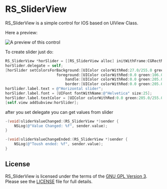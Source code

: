 # RS_SliderView
RS_SliderView is a simple control for IOS based on UIView Class.

Here a preview:

![A preview of this control](http://i.piccy.info/i9/afdcd8b5029e1f28b8bd33f7bd3822c1/1424118139/12622/780425/123.png)

To create slider just do:

``` Objective-C
RS_SliderView *horSlider = [[RS_SliderView alloc] initWithFrame:CGRectMake(40, 40, 300, 80) andOrientation:Horizontal];
horSlider.delegate = self;
[horSlider setColorsForBackground:[UIColor colorWithRed:27.0/255.0 green:28.0/255.0 blue:37.0/255.0 alpha:1.0]
                       foreground:[UIColor colorWithRed:0.0 green:106.0/255.0 blue:95.0/255.0 alpha:1.0]
                           handle:[UIColor colorWithRed:0.0 green:205.0/255.0 blue:184.0/255.0 alpha:1.0]
                           border:[UIColor colorWithRed:0.0 green:205.0/255.0 blue:184.0/255.0 alpha:1.0]];
horSlider.label.text = @"Horizontal slider";
horSlider.label.font = [UIFont fontWithName:@"Helvetica" size:25];
horSlider.label.textColor = [UIColor colorWithRed:0.0 green:205.0/255.0 blue:184.0/255.0 alpha:1.0];
[self.view addSubview:horSlider];
```

after you set delegate you can get values from slider
``` Objective-C
-(void)sliderValueChanged:(RS_SliderView *)sender {
    NSLog(@"Value Changed: %f", sender.value);
}

-(void)sliderValueChangeEnded:(RS_SliderView *)sender {
    NSLog(@"Toush ended: %f", sender.value);
}
```

## License

RS_SliderView is licensed under the terms of the [GNU GPL Version 3](http://www.gnu.org/copyleft/gpl.html). Please see the [LICENSE](LICENSE) file for full details.
